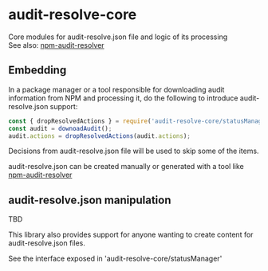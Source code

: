 # audit-resolve-core

Core modules for audit-resolve.json file and logic of its processing  
See also: [npm-audit-resolver]()

## Embedding

In a package manager or a tool responsible for downloading audit information from NPM and processing it, do the following to introduce audit-resolve.json support:

```js
const { dropResolvedActions } = require('audit-resolve-core/statusManager');
const audit = downoadAudit();
audit.actions = dropResolvedActions(audit.actions);
```

Decisions from audit-resolve.json file will be used to skip some of the items.

audit-resolve.json can be created manually or generated with a tool like [npm-audit-resolver]()

## audit-resolve.json manipulation

TBD

This library also provides support for anyone wanting to create content for audit-resolve.json files. 

See the interface exposed in 'audit-resolve-core/statusManager'